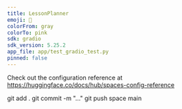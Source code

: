 ```yaml
---
title: LessonPlanner
emoji: 🏃
colorFrom: gray
colorTo: pink
sdk: gradio
sdk_version: 5.25.2
app_file: app/test_gradio_test.py
pinned: false
---
```


Check out the configuration reference at https://huggingface.co/docs/hub/spaces-config-reference


git add .
git commit -m "..."
git push space main


